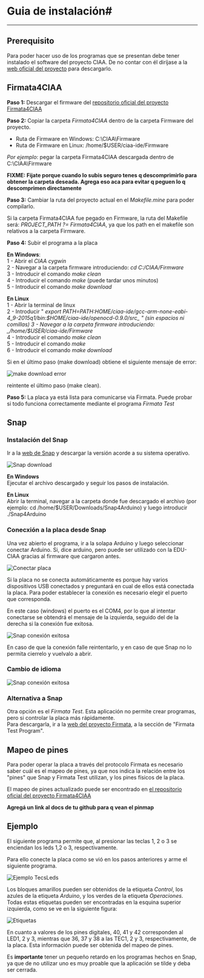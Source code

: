 # Guia de instalación#

***
## Prerequisito ##

Para poder hacer uso de los programas que se presentan debe tener instalado el software del proyecto CIAA. De no contar con él diríjase a la [web oficial del proyecto](http://www.proyecto-ciaa.com.ar/devwiki/doku.php?id=docu:fw:bm:ide:install) para descargarlo.


## Firmata4CIAA ##

__Paso 1:__ Descargar el firmware del [repositorio oficial del proyecto Firmata4CIAA](https://github.com/OlivieriIan/Firmata4CIAA)

__Paso 2:__ Copiar la carpeta _Firmata4CIAA_ dentro de la carpeta Firmware del proyecto.  
- Ruta de Firmware en Windows: C:\CIAA\Firmware   
- Ruta de Firmware en Linux: /home/$USER/ciaa-ide/Firmware

_Por ejemplo_: pegar la carpeta Firmata4CIAA descargada dentro de C:\CIAA\Firmware

__FIXME: Fijate porque cuando lo subis seguro tenes q descomprimirlo para obtener la carpeta deseada. Agrega eso aca para evitar q peguen lo q descomprimen directamente__

__Paso 3:__ Cambiar la ruta del proyecto actual en el _Makefile.mine_ para poder compilarlo.

Si la carpeta Firmata4CIAA fue pegado en Firmware, la ruta del Makefile será:   _PROJECT_PATH ?= Firmata4CIAA_, ya que los path en el makefile son relativos a la carpeta Firmware.

__Paso 4:__ Subir el programa a la placa

__En Windows__:   
1 - Abrir el _CIAA cygwin_  
2 - Navegar a la carpeta firmware introduciendo: _cd C:/CIAA/Firmware_  
3 - Introducir el comando _make clean_  
4 - Introducir el comando _make_ (puede tardar unos minutos)  
5 - Introducir el comando _make download_

__En Linux__  
1 - Abrir la terminal de linux  
2 - Introducir " _export PATH=$PATH:$HOME/ciaa-ide/gcc-arm-none-eabi-4_9-2015q1/bin:$HOME/ciaa-ide/openocd-0.9.0/src_ " (sin espacios ni comillas)  
3 - Navegar a la carpeta firmware introduciendo: _/home/$USER/ciaa-ide/Firmware_  
4 - Introducir el comando _make clean_  
5 - Introducir el comando _make_  
6 - Introducir el comando _make download_

Si en el último paso (make download) obtiene el siguiente mensaje de error:

![make download error](\Resources\1-Guia_de_instalacion\1-1-makeDownload_ERROR.png)

reintente el último paso (make clean).

__Paso 5:__ La placa ya está lista para comunicarse via Firmata. Puede probar si todo funciona correctamente mediante el programa _Firmata Test_ 


## Snap ##
### Instalación del Snap ###

Ir a la [web de Snap](http://s4a.cat/snap/) y descargar la versión acorde a su sistema operativo.

![Snap download](\Resources\1-Guia_de_instalacion\1-2-snap_download.png)

__En Windows__  
Ejecutar el archivo descargado y seguir los pasos de instalación.

__En Linux__  
Abrir la terminal, navegar a la carpeta donde fue descargado el archivo (por ejemplo: cd /home/$USER/Downloads/Snap4Arduino) y luego introducir ./Snap4Arduino


### Conecxión a la placa desde Snap ###

Una vez abierto el programa, ir a la solapa Arduino y luego seleccionar conectar Arduino. Si, dice arduino, pero puede ser utilizado con la EDU-CIAA gracias al firmware que cargaron antes. 

![Conectar placa](\Resources\1-Guia_de_instalacion\1-3-Connecting_Board.png)

Si la placa no se conecta automáticamente es porque hay varios dispositivos USB conectados y preguntará en cual de ellos está conectada la placa. Para poder establecer la conexión es necesario elegir el puerto que corresponda. 
 

En este caso (windows) el puerto es el COM4, por lo que al intentar conectarse se obtendrá el mensaje de la izquierda, seguido del de la derecha si la conexión fue exitosa.

 
![Snap conexión exitosa](\Resources\1-Guia_de_instalacion\1-4-Happy_Prototyping.png)

En caso de que la conexión falle reintentarlo, y en caso de que Snap no lo permita cierrelo y vuelvalo a abrir.

### Cambio de idioma ###

![Snap conexión exitosa](\Resources\1-Guia_de_instalacion\1-5-Idioma.png)


### Alternativa a Snap ###

Otra opción es el _Firmata Test_. Esta aplicación no permite crear programas, pero si controlar la placa más rápidamente.   
Para descargarla, ir a la [web del proyecto Firmata](http://firmata.org/wiki/Main_Page), a la sección de "Firmata Test Program".

## Mapeo de pines ##

Para poder operar la placa a través del protocolo Firmata es necesario saber cuál es el mapeo de pines, ya que nos indica la relación entre los "pines" que Snap y Firmata Test utilizan, y los pines físicos de la placa.

El mapeo de pines actualizado puede ser encontrado en [el repositorio oficial del proyecto Firmata4CIAA]()

__Agregá un link al docs de tu github para q vean el pinmap__  

## Ejemplo ##
El siguiente programa permite que, al presionar las teclas 1, 2 o 3 se enciendan los leds 1,2 o 3, respectivamente.

Para ello conecte la placa como se vió en los pasos anteriores y arme el siguiente programa.

![Ejemplo TecsLeds](\Resources\1-Guia_de_instalacion\1-6-TecsLeds.png)

Los bloques amarillos pueden ser obtenidos de la etiqueta _Control_, los azules de la etiqueta _Arduino_, y los verdes de la etiqueta _Operaciones_.  
Todas estas etiquetas pueden ser encontradas en la esquina superior izquierda, como se ve en la siguiente figura:

![Etiquetas](\Resources\1-Guia_de_instalacion\1-6-Snap_Labels.png)

En cuanto a valores de los pines digitales, 40, 41 y 42 corresponden al LED1, 2 y 3, mientras que 36, 37 y 38 a las TEC1, 2 y 3, respectivamente, de la placa. Esta información puede ser obtenida del mapeo de pines.

Es __importante__ tener un pequeño retardo en los programas hechos en Snap, ya que de no utilizar uno es muy proable que la aplicación se tilde y deba ser cerrada.
